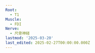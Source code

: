 ```yaml
---
Root:
  - T1
Muscle:
  - FDI
Nerve:
  - 尺骨神経
lastmod: '2025-03-20'
last_edited: 2025-02-27T00:00:00.000Z
---
```




